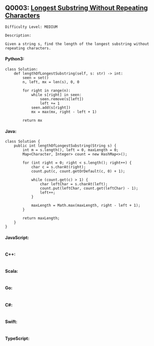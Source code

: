 ## Q0003: [Longest Substring Without Repeating Characters](https://leetcode.com/problems/longest-substring-without-repeating-characters/)

```
Difficulty Level: MEDIUM
```

```
Description:

Given a string s, find the length of the longest substring without repeating characters.
```

#### Python3:

```
class Solution:
    def lengthOfLongestSubstring(self, s: str) -> int:
        seen = set()
        n, left, mx = len(s), 0, 0
        
        for right in range(n):
            while s[right] in seen:
                seen.remove(s[left])
                left += 1
            seen.add(s[right])
            mx = max(mx, right - left + 1)
        
        return mx
```

#### Java:

```
class Solution {
    public int lengthOfLongestSubstring(String s) {
        int m = s.length(), left = 0, maxLength = 0;
        Map<Character, Integer> count = new HashMap<>();

        for (int right = 0; right < s.length(); right++) {
            char c = s.charAt(right);
            count.put(c, count.getOrDefault(c, 0) + 1);

            while (count.get(c) > 1) {
                char leftChar = s.charAt(left);
                count.put(leftChar, count.get(leftChar) - 1);
                left++;
            }

            maxLength = Math.max(maxLength, right - left + 1);
        }

        return maxLength;
    }
}
```

#### JavaScript:

```

```

#### C++:

```

```

#### Scala:

```

```

#### Go:

```

```

#### C#:

```

```

#### Swift:

```

```

#### TypeScript:

```

```
